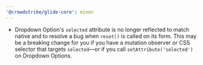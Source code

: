 ```yaml
---
'@crowdstrike/glide-core': minor
---
```


- Dropdown Option's `selected` attribute is no longer reflected to match native and to resolve a bug when `reset()` is called on its form. This may be a breaking change for you if you have a mutation observer or CSS selector that targets `selected`—or if you call `setAttribute('selected')` on Dropdown Options.
